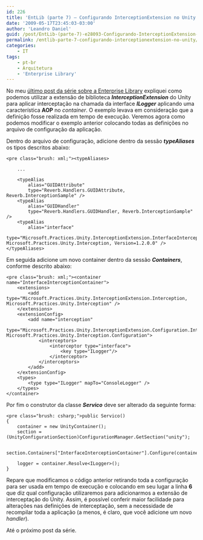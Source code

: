 ```yaml
---
id: 226
title: 'EntLib (parte 7) – Configurando InterceptionExtension no Unity'
date: '2009-05-17T23:45:03-03:00'
author: 'Leandro Daniel'
guid: /post/EntLib-(parte-7)-e28093-Configurando-InterceptionExtension-no-Unity.aspx
permalink: /entlib-parte-7-configurando-interceptionextension-no-unity/
categories:
    - IT
tags:
    - pt-br
    - Arquitetura
    - 'Enterprise Library'
---
```


No meu [último post da série sobre a Enterprise Library](/tags/#enterprise-library) expliquei como podemos utilizar a extensão de biblioteca ***InterceptionExtension*** do Unity para aplicar interceptação na chamada da interface ***ILogger*** aplicando uma característica **AOP** no *container*. O exemplo levava em consideração que a definição fosse realizada em tempo de execução. Veremos agora como podemos modificar o exemplo anterior colocando todas as definições no arquivo de configuração da aplicação.

Dentro do arquivo de configuração, adicione dentro da sessão ***typeAliases*** os tipos descritos abaixo:

```
<pre class="brush: xml;"><typeAliases>
 
    ...

    <typeAlias 
        alias="GUIDAttribute" 
        type="Reverb.Handlers.GUIDAttribute, Reverb.InterceptionSample" />
    <typeAlias 
        alias="GUIDHandler" 
        type="Reverb.Handlers.GUIDHandler, Reverb.InterceptionSample" />
    <typeAlias 
        alias="interface" 
        type="Microsoft.Practices.Unity.InterceptionExtension.InterfaceInterceptor, Microsoft.Practices.Unity.Interception, Version=1.2.0.0" />
</typeAliases>
```

Em seguida adicione um novo container dentro da sessão ***Containers***, conforme descrito abaixo:

```
<pre class="brush: xml;"><container name="InterfaceInterceptionContainer">
    <extensions>
        <add type="Microsoft.Practices.Unity.InterceptionExtension.Interception, Microsoft.Practices.Unity.Interception" />
    </extensions>
    <extensionConfig>
        <add name="interception"
            type="Microsoft.Practices.Unity.InterceptionExtension.Configuration.InterceptionConfigurationElement, Microsoft.Practices.Unity.Interception.Configuration">
            <interceptors>
                <interceptor type="interface">                                
                    <key type="ILogger"/>
                </interceptor>                            
            </interceptors>
        </add>
    </extensionConfig>
    <types>
        <type type="ILogger" mapTo="ConsoleLogger" />
    </types>
</container>
```

Por fim o construtor da classe ***Servico*** deve ser alterado da seguinte forma:

```
<pre class="brush: csharp;">public Servico()
{
    container = new UnityContainer(); 
    section = (UnityConfigurationSection)ConfigurationManager.GetSection("unity");
    
    section.Containers["InterfaceInterceptionContainer"].Configure(container);            
    
    logger = container.Resolve<ILogger>();
}
```

Repare que modificamos o código anterior retirando toda a configuração para ser usada em tempo de execução e colocando em seu lugar a linha **6** que diz qual configuração utilizaremos para adicionarmos a extensão de interceptação do Unity. Assim, é possível conferir maior facilidade para alterações nas definições de interceptação, sem a necessidade de recompilar toda a aplicação (a menos, é claro, que você adicione um novo *handler*).

Até o próximo post da série.
